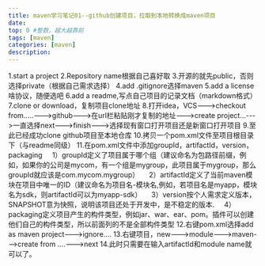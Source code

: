 ```yaml
---
title: maven学习笔记01--github创建项目，拉取到本地转换成maven项目 
date: 
top: 0 #整数，越大越靠前
tags: [maven]
categories: [maven]
description:
---
```

1.start a project
2.Repository name根据自己喜好取
3.开源的就先public，否则选择private（根据自己需求选择）
4.add .gitignore选择maven
5.add a license 啥协议，随便选吧
6.add a readme,写点自己项目的记录文档（markdown格式）
7.clone or download，复制项目clone地址
8.打开idea，VCS--->checkout from.....--->github--->在url栏粘贴刚才复制的地址--->create project...--->一直选择next--->finish--->选择现有窗口打开项目还是新窗口打开项目
9.至此已经成功clone github项目至本地仓库
10.拷贝一个pom.xml文件至项目根目录下（与readme同级）
11.在pom.xml文件中添加groupId，artifactId，version，packaging
&nbsp;&nbsp;&nbsp;&nbsp;1）groupId定义了项目属于哪个组（建议命名为包路径前缀，例如，如果你的公司是mycom，有一个组是mygroup，此项目属于mygroup，那么groupId就应该是com.mycom.mygroup）
&nbsp;&nbsp;&nbsp;&nbsp;2）artifactId定义了当前maven模块在项目中唯一的ID（建议命名为项目名-模块名,例如，若项目名是myapp，模块名为sdk，则artifactId可以为myapp-sdk）
&nbsp;&nbsp;&nbsp;&nbsp;3）version按个人需求定义版本，SNAPSHOT意为快照，说明该项目还处于开发中，是不稳定的版本.
&nbsp;&nbsp;&nbsp;&nbsp;4）packaging定义项目产生的构件类型，例如jar、war、ear、pom。插件可以创建他们自己的构件类型，所以前面列的不是全部构件类型
12.右键pom.xml选择add as maven project--->ignore....
13.右键项目，new--->module--->maven--->create from ....--->next
14.此时只需要在输入artifactId和module name就可以了。